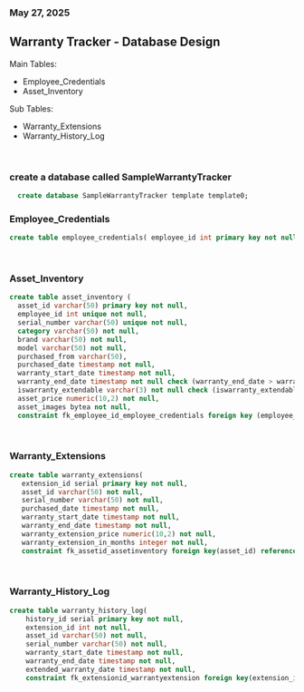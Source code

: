 ### May 27, 2025

## Warranty Tracker - Database Design

Main Tables:
* Employee_Credentials
* Asset_Inventory

Sub Tables: 
* Warranty_Extensions
* Warranty_History_Log

<br>

### create a database called SampleWarrantyTracker
```sql
  create database SampleWarrantyTracker template template0;
```

### Employee_Credentials
 ```sql
create table employee_credentials( employee_id int primary key not null,password varchar(50) not null);
```
<br>

### Asset_Inventory
```sql
create table asset_inventory (
  asset_id varchar(50) primary key not null,
  employee_id int unique not null, 
  serial_number varchar(50) unique not null, 
  category varchar(50) not null, 
  brand varchar(50) not null,
  model varchar(50) not null, 
  purchased_from varchar(50), 
  purchased_date timestamp not null, 
  warranty_start_date timestamp not null,
  warranty_end_date timestamp not null check (warranty_end_date > warranty_start_date),
  iswarranty_extendable varchar(3) not null check (iswarranty_extendable in ('yes', 'no')), 
  asset_price numeric(10,2) not null, 
  asset_images bytea not null, 
  constraint fk_employee_id_employee_credentials foreign key (employee_id) references employee_credentials(employee_id));
```
<br>

### Warranty_Extensions
```sql
create table warranty_extensions(
   extension_id serial primary key not null,
   asset_id varchar(50) not null,
   serial_number varchar(50) not null,
   purchased_date timestamp not null,
   warranty_start_date timestamp not null,
   warranty_end_date timestamp not null,
   warranty_extension_price numeric(10,2) not null,
   warranty_extension_in_months integer not null,
   constraint fk_assetid_assetinventory foreign key(asset_id) references asset_inventory(asset_id));
```
<br>

### Warranty_History_Log
```sql
create table warranty_history_log(
    history_id serial primary key not null,
    extension_id int not null,
    asset_id varchar(50) not null,
    serial_number varchar(50) not null,
    warranty_start_date timestamp not null,
    warranty_end_date timestamp not null,
    extended_warranty_date timestamp not null,
    constraint fk_extensionid_warrantyextension foreign key(extension_id) references warranty_extensions(extension_id));
```